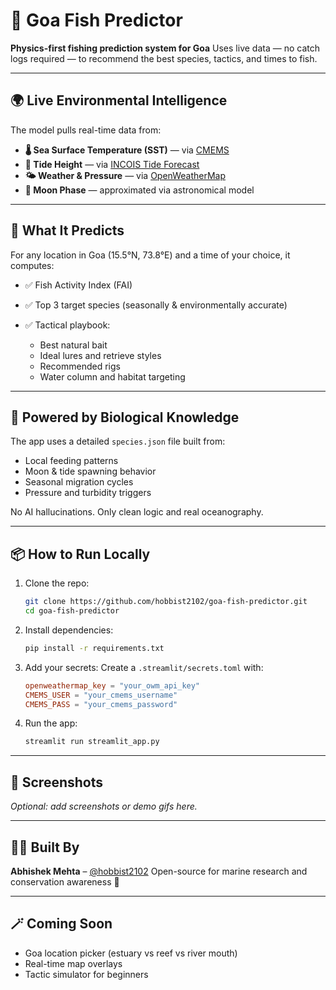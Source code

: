 # 🌿 Goa Fish Predictor

**Physics-first fishing prediction system for Goa**
Uses live data — no catch logs required — to recommend the best species, tactics, and times to fish.

---

## 🌍 Live Environmental Intelligence

The model pulls real-time data from:

* **🌡️ Sea Surface Temperature (SST)** — via [CMEMS](https://marine.copernicus.eu/)
* **🌊 Tide Height** — via [INCOIS Tide Forecast](https://www.incois.gov.in/portal/ptidestext.jsp)
* **🌤️ Weather & Pressure** — via [OpenWeatherMap](https://openweathermap.org/)
* **🌙 Moon Phase** — approximated via astronomical model

---

## 🎯 What It Predicts

For any location in Goa (15.5°N, 73.8°E) and a time of your choice, it computes:

* ✅ Fish Activity Index (FAI)
* ✅ Top 3 target species (seasonally & environmentally accurate)
* ✅ Tactical playbook:

  * Best natural bait
  * Ideal lures and retrieve styles
  * Recommended rigs
  * Water column and habitat targeting

---

## 🧠 Powered by Biological Knowledge

The app uses a detailed `species.json` file built from:

* Local feeding patterns
* Moon & tide spawning behavior
* Seasonal migration cycles
* Pressure and turbidity triggers

No AI hallucinations. Only clean logic and real oceanography.

---

## 📦 How to Run Locally

1. Clone the repo:

   ```bash
   git clone https://github.com/hobbist2102/goa-fish-predictor.git
   cd goa-fish-predictor
   ```

2. Install dependencies:

   ```bash
   pip install -r requirements.txt
   ```

3. Add your secrets:
   Create a `.streamlit/secrets.toml` with:

   ```toml
   openweathermap_key = "your_owm_api_key"
   CMEMS_USER = "your_cmems_username"
   CMEMS_PASS = "your_cmems_password"
   ```

4. Run the app:

   ```bash
   streamlit run streamlit_app.py
   ```

---

## 📸 Screenshots

*Optional: add screenshots or demo gifs here.*

---

## 👨‍💻 Built By

**Abhishek Mehta** – [@hobbist2102](https://github.com/hobbist2102)
Open-source for marine research and conservation awareness 🐠

---

## 🪄 Coming Soon

* Goa location picker (estuary vs reef vs river mouth)
* Real-time map overlays
* Tactic simulator for beginners
